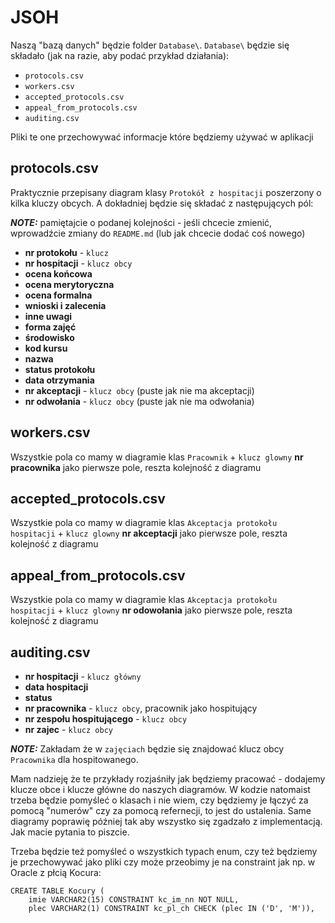 # JSOH

Naszą "bazą danych" będzie folder `Database\`.
`Database\` będzie się składało (jak na razie, aby podać przykład działania):
 - `protocols.csv` 
 - `workers.csv`
 - `accepted_protocols.csv`
 - `appeal_from_protocols.csv`
 - `auditing.csv`

Pliki te one przechowywać informacje które będziemy używać w aplikacji

## protocols.csv

Praktycznie przepisany diagram klasy `Protokół z hospitacji` poszerzony o kilka kluczy obcych.
A dokładniej będzie się składać z następujących pól:

**_NOTE:_**
pamiętajcie o podanej kolejności - jeśli chcecie zmienić, wprowadźcie zmiany do `README.md` (lub jak chcecie dodać coś nowego)

- **nr protokołu** - `klucz`
- **nr hospitacji** - `klucz obcy`
- **ocena końcowa**
- **ocena merytoryczna**
- **ocena formalna**
- **wnioski i zalecenia**
- **inne uwagi**
- **forma zajęć** 
- **środowisko** 
- **kod kursu**
- **nazwa**
- **status protokołu**
- **data otrzymania**
- **nr akceptacji** - `klucz obcy` (puste jak nie ma akceptacji)
- **nr odwołania** - `klucz obcy` (puste jak nie ma odwołania)

## workers.csv

Wszystkie pola co mamy w diagramie klas `Pracownik` + `klucz glowny` **nr pracownika** jako pierwsze pole, reszta kolejność z diagramu

## accepted_protocols.csv

Wszystkie pola co mamy w diagramie klas `Akceptacja protokołu hospitacji` + `klucz glowny` **nr akceptacji** jako pierwsze pole, reszta kolejność z diagramu

## appeal_from_protocols.csv

Wszystkie pola co mamy w diagramie klas `Akceptacja protokołu hospitacji` + `klucz glowny` **nr odowołania** jako pierwsze pole, reszta kolejność z diagramu

## auditing.csv

- **nr hospitacji** - `klucz główny`
- **data hospitacji**
- **status**
- **nr pracownika** - `klucz obcy`, pracownik jako hospitujący
- **nr zespołu hospitującego** - `klucz obcy`
- **nr zajec** - `klucz obcy`

**_NOTE:_**
Zakładam że w `zajęciach` będzie się znajdować klucz obcy `Pracownika` dla hospitowanego.

Mam nadzieję że te przykłady rozjaśniły jak będziemy pracować - dodajemy klucze obce i klucze główne do naszych diagramów.
W kodzie natomaist trzeba będzie pomyśleć o klasach i nie wiem, czy będziemy je łączyć za pomocą "numerów" czy za pomocą refernecji, to jest do ustalenia.
Same diagramy poprawię później tak aby wszystko się zgadzało z implementacją. Jak macie pytania to piszcie.  

Trzeba będzie też pomyśleć o wszystkich typach enum, czy też będziemy je przechowywać jako pliki czy może przeobimy je na constraint jak np. w Oracle z płcią Kocura:
```
CREATE TABLE Kocury (
    imie VARCHAR2(15) CONSTRAINT kc_im_nn NOT NULL,
    plec VARCHAR2(1) CONSTRAINT kc_pl_ch CHECK (plec IN ('D', 'M')),
```